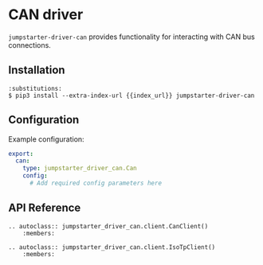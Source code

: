 # CAN driver

`jumpstarter-driver-can` provides functionality for interacting with CAN bus
connections.

## Installation

```{code-block} console
:substitutions:
$ pip3 install --extra-index-url {{index_url}} jumpstarter-driver-can
```

## Configuration

Example configuration:

```yaml
export:
  can:
    type: jumpstarter_driver_can.Can
    config:
      # Add required config parameters here
```

## API Reference

```{eval-rst}
.. autoclass:: jumpstarter_driver_can.client.CanClient()
    :members:
```

```{eval-rst}
.. autoclass:: jumpstarter_driver_can.client.IsoTpClient()
    :members:
```
